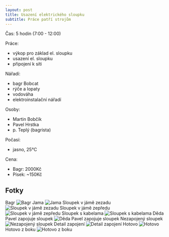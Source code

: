 ```yaml
---
layout: post
title: Usazení elektrického sloupku
subtitle: Práce patří strojům
---
```


Čas: 5 hodin (7:00 - 12:00)

Práce:
- výkop pro základ el. sloupku
- usazení el. sloupku
- připojení k síti

Nářadí:
- bagr Bobcat
- rýče a lopaty
- vodováha
- elektroinstalační nářadí

Osoby:
- Martin Bobčík
- Pavel Hrstka
- p. Teplý (bagrista)

Počasí:
- jasno, 25°C

Cena:
- Bagr: 2000Kč
- Písek: ~150Kč

Fotky
---
Bagr
![Bagr](/assets/img/horka/el1_bagr.jpeg)
Jama
![Jama](/assets/img/horka/el2_jama.jpeg)
Sloupek v jámě zezadu
![Sloupek v jámě zezadu](/assets/img/horka/el3_jamaSloupekZezadu.jpeg)
Sloupek v jámě zepředu
![Sloupek v jámě zepředu](/assets/img/horka/el4_jamaSloupekZepredu.jpeg)
Sloupek s kabelama
![Sloupek s kabelama](/assets/img/horka/el5_sloupekKabely.jpeg)
Děda Pavel zapojuje sloupek
![Děda Pavel zapojuje sloupek](/assets/img/horka/el6_PavelUSloupku.jpeg)
Nezapojený sloupek
![Nezapojený sloupek](/assets/img/horka/el7_SloupekZepredu.jpeg)
Detail zapojení
![Detail zapojení](/assets/img/horka/el8_detailZapojeni.jpeg)
Hotovo
![Hotovo](/assets/img/horka/el9_sloupekHotovy.jpeg)
Hotovo z boku
![Hotovo z boku](/assets/img/horka/el10_sloupekHotovyZBoku.jpeg)